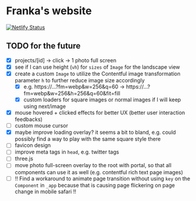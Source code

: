 # Franka's website

[![Netlify Status](https://api.netlify.com/api/v1/badges/094deaf7-3a04-4611-b645-53408bf1e33b/deploy-status)](https://app.netlify.com/sites/franka/deploys)

## TODO for the future

- [x] projects/[id] -> click -> 1 photo full screen
- [x] see if I can use height (`vh`) for `sizes` of `Image` for the landscape view
- [x] create a custom `Image` to utilize the Contentful image transformation parameter `h` to further reduce image size accordingly
  - [x] e.g. https://...?fm=webp&w=256&q=60 -> https://...?fm=webp&w=256&h=256&q=60&fit=fill
  - [x] custom loaders for square images or normal images if I will keep using next/image
- [x] mouse hovered + clicked effects for better UX (better user interaction feedbacks)
- [ ] custom mouse cursor
- [x] maybe improve loading overlay? it seems a bit to bland, e.g. could possibly find a way to play with the same square style there
- [ ] favicon design
- [ ] improve meta tags in `head`, e.g. twitter tags
- [ ] three.js
- [ ] move photo full-screen overlay to the root with portal, so that all components can use it as well (e.g. contentful rich text page images)
- [ ] !! Find a workaround to animate page transition without using `key` on the `Component` in `_app` because that is causing page flickering on page change in mobile safari !!
